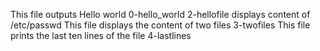 This file outputs Hello world 0-hello_world
2-hellofile  displays content of /etc/passwd
This file displays the content of two files 3-twofiles
This file prints the last ten lines of the file 4-lastlines
